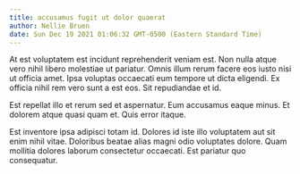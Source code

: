 ```yaml
---
title: accusamus fugit ut dolor quaerat
author: Nellie Bruen
date: Sun Dec 19 2021 01:06:32 GMT-0500 (Eastern Standard Time)
---
```

At est voluptatem est incidunt reprehenderit veniam est. Non nulla atque vero nihil libero molestiae ut pariatur. Omnis illum rerum facere eos iusto nisi ut officia amet. Ipsa voluptas occaecati eum tempore ut dicta eligendi. Ex officia nihil rem vero sunt a est eos. Sit repudiandae et id.

 Est repellat illo et rerum sed et aspernatur. Eum accusamus eaque minus. Et dolorem atque quasi quam et. Quis error itaque.

 Est inventore ipsa adipisci totam id. Dolores id iste illo voluptatem aut sit enim nihil vitae. Doloribus beatae alias magni odio voluptates dolore. Quam mollitia dolores laborum consectetur occaecati. Est pariatur quo consequatur.